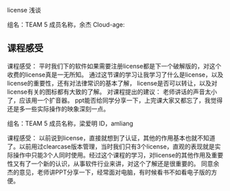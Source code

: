license 浅谈

  组名：TEAM 5 成员名称，余杰
  Cloud-age: 

## 课程感受 ##


课程感受：
平时我们下的软件如果需要注册license都是下一个破解版的，对这个收费的license真是一无所知。
通过这节课的学习让我学习了什么是license，以及license的重要性，还有对法律常识的基本了解，
license是否可以转让，以及对license有关的图标都有大致的了解。
对课程提出的建议：
老师讲话的声音太小了，应该用一个扩音器。
ppt能否给同学分享一下，上完课大家又都忘了，我觉得还是多一些实际操作的映象深刻一点。


组名：TEAM 5 成员名称，梁爱明 ID，amliang

课程感受：
以前说到license，直接就想到了认证，其他的作用基本也就不知道了。以前用过clearcase版本管理，当时我们只有3个license，直观的表现就是实际操作中只能3个人同时使用。经过这个课程的学习，对license的其他作用及重要性又有了一个新的认识，从事软件行业来讲，对这个了解还是很重要的。
同意余杰的意见，老师讲PPT分享一下，经常面对电脑，有时候看书不如看电子版的方便。
